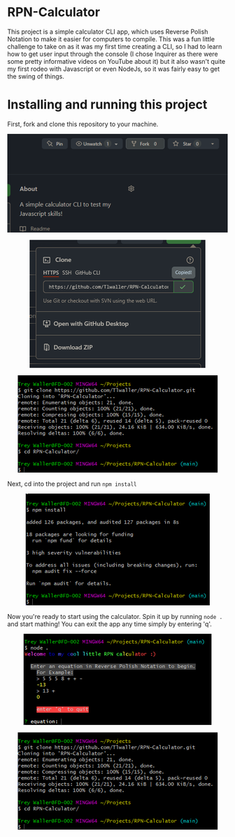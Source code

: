 # RPN-Calculator

This project is a simple calculator CLI app, which uses Reverse Polish Notation to make it easier for computers to compile.
This was a fun little challenge to take on as it was my first time creating a CLI, so I had to learn how to get user input through the console (I chose Inquirer as there were some pretty informative videos on YouTube about it) but it also wasn't quite my first rodeo with Javascript or even NodeJs, so it was fairly easy to get the swing of things.

# Installing and running this project

First, fork and clone this repository to your machine.

<p align="center">
    <img src="./Screenshots/Fork.png" alt="forking repository">
</p>
<p align="center">
    <img src="./Screenshots/Clone1.png" alt="cloning repository">
</p>
<p align="center">
    <img src="./Screenshots/Clone2.png" alt="cloning repository">
</p>

Next, cd into the project and run `npm install`

<p align="center">
    <img src="./Screenshots/NPM%20Install.png" alt="installing node packages">
</p>

Now you're ready to start using the calculator. Spin it up by running `node .` and start mathing!
You can exit the app any time simply by entering 'q'.

<p align="center">
    <img src="./Screenshots/Startup.png" alt="running the app">
</p>
<p align="center">
    <img src="./Screenshots/Clone2.png" alt="typing equations">
</p>
